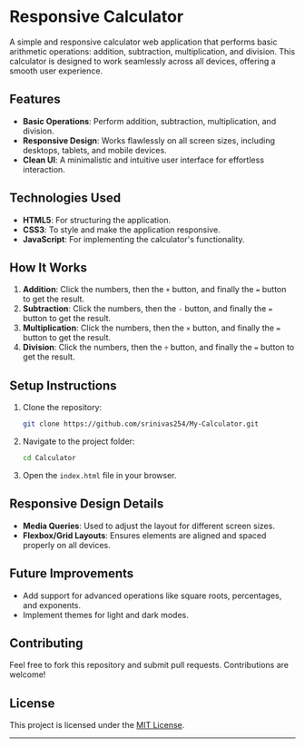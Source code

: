 # Responsive Calculator  

A simple and responsive calculator web application that performs basic arithmetic operations: addition, subtraction, multiplication, and division. This calculator is designed to work seamlessly across all devices, offering a smooth user experience.

## Features  

- **Basic Operations**: Perform addition, subtraction, multiplication, and division.  
- **Responsive Design**: Works flawlessly on all screen sizes, including desktops, tablets, and mobile devices.  
- **Clean UI**: A minimalistic and intuitive user interface for effortless interaction.  

## Technologies Used  

- **HTML5**: For structuring the application.  
- **CSS3**: To style and make the application responsive.  
- **JavaScript**: For implementing the calculator's functionality.  

## How It Works  

1. **Addition**: Click the numbers, then the `+` button, and finally the `=` button to get the result.  
2. **Subtraction**: Click the numbers, then the `-` button, and finally the `=` button to get the result.  
3. **Multiplication**: Click the numbers, then the `×` button, and finally the `=` button to get the result.  
4. **Division**: Click the numbers, then the `÷` button, and finally the `=` button to get the result.  

## Setup Instructions  

1. Clone the repository:  
   ```bash  
   git clone https://github.com/srinivas254/My-Calculator.git  
   ```  

2. Navigate to the project folder:  
   ```bash  
   cd Calculator  
   ```  

3. Open the `index.html` file in your browser.  

## Responsive Design Details  

- **Media Queries**: Used to adjust the layout for different screen sizes.  
- **Flexbox/Grid Layouts**: Ensures elements are aligned and spaced properly on all devices.  

## Future Improvements  

- Add support for advanced operations like square roots, percentages, and exponents.  
- Implement themes for light and dark modes.  

## Contributing  

Feel free to fork this repository and submit pull requests. Contributions are welcome!  

## License  

This project is licensed under the [MIT License](LICENSE).  

---
